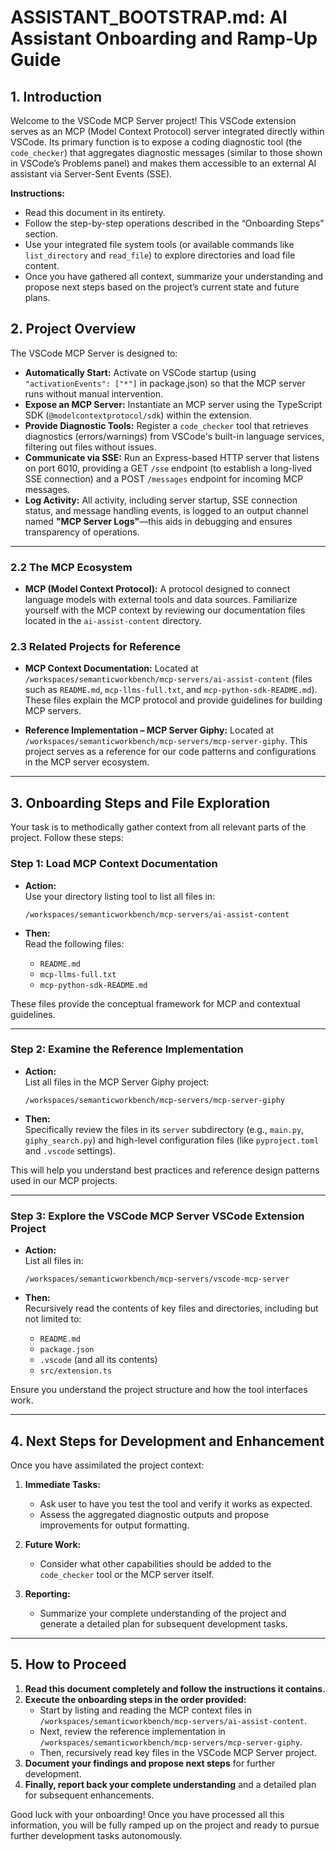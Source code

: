 # ASSISTANT_BOOTSTRAP.md: AI Assistant Onboarding and Ramp-Up Guide

## 1. Introduction

Welcome to the VSCode MCP Server project! This VSCode extension serves as an MCP (Model Context Protocol) server integrated directly within VSCode. Its primary function is to expose a coding diagnostic tool (the `code_checker`) that aggregates diagnostic messages (similar to those shown in VSCode’s Problems panel) and makes them accessible to an external AI assistant via Server-Sent Events (SSE).

**Instructions:**

- Read this document in its entirety.
- Follow the step-by-step operations described in the “Onboarding Steps” section.
- Use your integrated file system tools (or available commands like `list_directory` and `read_file`) to explore directories and load file content.
- Once you have gathered all context, summarize your understanding and propose next steps based on the project’s current state and future plans.

## 2. Project Overview

The VSCode MCP Server is designed to:

- **Automatically Start:** Activate on VSCode startup (using `"activationEvents": ["*"]` in package.json) so that the MCP server runs without manual intervention.
- **Expose an MCP Server:** Instantiate an MCP server using the TypeScript SDK (`@modelcontextprotocol/sdk`) within the extension.
- **Provide Diagnostic Tools:** Register a `code_checker` tool that retrieves diagnostics (errors/warnings) from VSCode's built-in language services, filtering out files without issues.
- **Communicate via SSE:** Run an Express-based HTTP server that listens on port 6010, providing a GET `/sse` endpoint (to establish a long-lived SSE connection) and a POST `/messages` endpoint for incoming MCP messages.
- **Log Activity:** All activity, including server startup, SSE connection status, and message handling events, is logged to an output channel named **"MCP Server Logs"**—this aids in debugging and ensures transparency of operations.

---

### 2.2 The MCP Ecosystem

- **MCP (Model Context Protocol):**
  A protocol designed to connect language models with external tools and data sources. Familiarize yourself with the MCP context by reviewing our documentation files located in the `ai-assist-content` directory.

### 2.3 Related Projects for Reference

- **MCP Context Documentation:**
  Located at `/workspaces/semanticworkbench/mcp-servers/ai-assist-content` (files such as `README.md`, `mcp-llms-full.txt`, and `mcp-python-sdk-README.md`). These files explain the MCP protocol and provide guidelines for building MCP servers.

- **Reference Implementation – MCP Server Giphy:**
  Located at `/workspaces/semanticworkbench/mcp-servers/mcp-server-giphy`. This project serves as a reference for our code patterns and configurations in the MCP server ecosystem.

---

## 3. Onboarding Steps and File Exploration

Your task is to methodically gather context from all relevant parts of the project. Follow these steps:

### Step 1: Load MCP Context Documentation

- **Action:**  
  Use your directory listing tool to list all files in:

  `/workspaces/semanticworkbench/mcp-servers/ai-assist-content`

- **Then:**  
  Read the following files:
  - `README.md`
  - `mcp-llms-full.txt`
  - `mcp-python-sdk-README.md`

These files provide the conceptual framework for MCP and contextual guidelines.

---

### Step 2: Examine the Reference Implementation

- **Action:**  
  List all files in the MCP Server Giphy project:

  `/workspaces/semanticworkbench/mcp-servers/mcp-server-giphy`

- **Then:**  
  Specifically review the files in its `server` subdirectory (e.g., `main.py`, `giphy_search.py`) and high-level configuration files (like `pyproject.toml` and `.vscode` settings).

This will help you understand best practices and reference design patterns used in our MCP projects.

---

### Step 3: Explore the VSCode MCP Server VSCode Extension Project

- **Action:**  
  List all files in:

  `/workspaces/semanticworkbench/mcp-servers/vscode-mcp-server`

- **Then:**  
  Recursively read the contents of key files and directories, including but not limited to:
  - `README.md`
  - `package.json`
  - `.vscode` (and all its contents)
  - `src/extension.ts`

Ensure you understand the project structure and how the tool interfaces work.

---

## 4. Next Steps for Development and Enhancement

Once you have assimilated the project context:

1. **Immediate Tasks:**
   - Ask user to have you test the tool and verify it works as expected.
   - Assess the aggregated diagnostic outputs and propose improvements for output formatting.
2. **Future Work:**

   - Consider what other capabilities should be added to the `code_checker` tool or the MCP server itself.

3. **Reporting:**
   - Summarize your complete understanding of the project and generate a detailed plan for subsequent development tasks.

---

## 5. How to Proceed

1. **Read this document completely and follow the instructions it contains.**
2. **Execute the onboarding steps in the order provided:**
   - Start by listing and reading the MCP context files in `/workspaces/semanticworkbench/mcp-servers/ai-assist-content`.
   - Next, review the reference implementation in `/workspaces/semanticworkbench/mcp-servers/mcp-server-giphy`.
   - Then, recursively read key files in the VSCode MCP Server project.
3. **Document your findings and propose next steps** for further development.
4. **Finally, report back your complete understanding** and a detailed plan for subsequent enhancements.

Good luck with your onboarding! Once you have processed all this information, you will be fully ramped up on the project and ready to pursue further development tasks autonomously.
